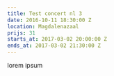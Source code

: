 ```yaml
---
title: Test concert nl 3
date: 2016-10-11 18:30:00 Z
location: Magdalenazaal
prijs: 31
starts_at: 2017-03-02 20:00:00 Z
ends_at: 2017-03-02 21:30:00 Z
---
```


lorem ipsum

